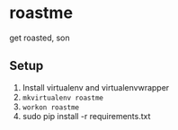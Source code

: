 # roastme
get roasted, son

## Setup

1. Install virtualenv and virtualenvwrapper
2. `mkvirtualenv roastme`
3. `workon roastme`
4. sudo pip install -r requirements.txt
